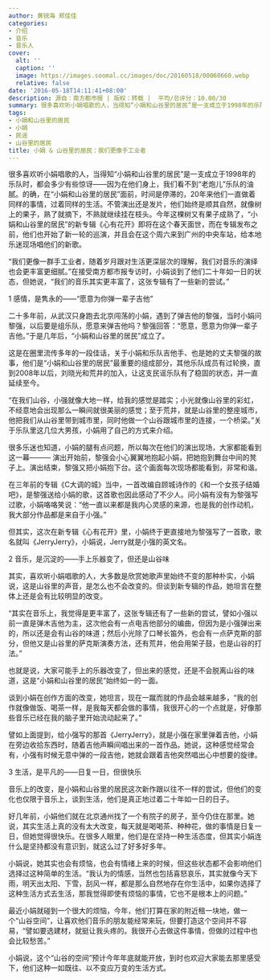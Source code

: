 ```yaml
---
author: 黄锐海 郑佳佳
categories:
- 介绍
- 音乐
- 音乐人
cover:
  alt: ''
  caption: ''
  image: https://images.soomal.cc/images/doc/20160518/00060660.webp
  relative: false
date: '2016-05-18T14:11:41+08:00'
description: 源自：南方都市报 | 版权：转载 |  平均/总评分：10.00/30
summary: 很多喜欢听小娟唱歌的人，当得知“小娟和山谷里的居民”是一支成立于1998年的乐队时，都会多少有些惊讶――因为在他们身上，我们看不到“老炮儿”乐队的油腻。的确，在“小娟和山谷里的居民”面前，时间是停滞的，20年来他们一直做着同样的事情，过着同样的生活……
tags:
- 小娟和山谷里的居民
- 小娟
- 民谣
- 山谷里的居民
title: 小娟 & 山谷里的居民：我们更像手工业者
---
```


很多喜欢听小娟唱歌的人，当得知“小娟和山谷里的居民”是一支成立于1998年的乐队时，都会多少有些惊讶――因为在他们身上，我们看不到“老炮儿”乐队的油腻。的确，在“小娟和山谷里的居民”面前，时间是停滞的，20年来他们一直做着同样的事情，过着同样的生活。不管演出还是发片，他们始终是顺其自然，就像树上的果子，熟了就摘下，不熟就继续挂在枝头。今年这棵树又有果子成熟了，“小娟和山谷里的居民”的新专辑《心有花开》即将在这个春天面世，而在专辑发布之前，他们也开始了新一轮的巡演，并且会在这个周六来到广州的中央车站，给本地乐迷现场唱他们的新歌。

“我们更像一群手工业者，随着岁月跟对生活更深层次的理解，我们对音乐的演绎也会更丰富更细腻。”在接受南方都市报专访时，小娟谈到了他们二十年如一日的状态，但她说，“我们的音乐其实更丰富了，这张专辑有了一些新的尝试。” 　

1 感情，是隽永的――“愿意为你弹一辈子吉他”

二十多年前，从武汉只身跑去北京闯荡的小娟，遇到了弹吉他的黎强，当时小娟问黎强，以后要是组乐队，愿意来弹吉他吗？黎强回答：“愿意，愿意为你弹一辈子吉他。”于是几年后，“小娟和山谷里的居民”成立了。

这是在圈里流传多年的一段佳话，关于小娟和乐队吉他手、也是她的丈夫黎强的故事，他们是“小娟和山谷里的居民”最重要的组成部分，其他乐队成员有过轮换，直到2008年以后，刘晓光和荒井的加入，让这支民谣乐队有了稳固的状态，并一直延续至今。

“在我们山谷，小强就像大地一样，给我的感觉是踏实；小光就像山谷里的彩虹，不经意地会出现那么一瞬间就很美丽的感觉；至于荒井，就是山谷里的整座城市，他把我们从山谷里带到城市里，同时他做一个山谷跟城市里的连接，一个桥梁。”关于乐队里这几位大男孩，小娟用了自己的方式来介绍。

很多乐迷也知道，小娟的腿有点问题，所以每次在他们的演出现场，大家都能看到这一幕――― 演出开始前，黎强会小心翼翼地抱起小娟，把她抱到舞台中间的凳子上。演出结束，黎强又把小娟抱下台。这个画面每次现场都能看到，非常和谐。

在三年前的专辑《C大调的城》当中，一首改编自顾城诗作的《和一个女孩子结婚吧》，是黎强送给小娟的歌，这首歌也因此感动了不少人。问小娟有没有为黎强写过歌，小娟咯咯笑说：“他一直以来都是我内心灵感的来源，也是我的创作动机，我大部分作品都是来自于小强。”



但其实，这次在新专辑《心有花开》里，小娟终于更直接地为黎强写了一首歌，歌名就叫《JerryJerry》，小娟说，Jerry就是小强的英文名。

2 音乐，是沉淀的――手上乐器变了，但还是山谷味

其实，喜欢听小娟唱歌的人，大多数是欣赏她歌声里始终不变的那种朴实，小娟说，这是山谷里的声音，是怎么也不会改变的。但谈到新专辑的作品，她坦言在整体上还是会有比较明显的改变。

“其实在音乐上，我觉得是更丰富了，这张专辑还有了一些新的尝试，譬如小强以前一直是弹木吉他为主，这次他会有一点电吉他部分的编曲，但因为是小强弹出来的，所以还是会有山谷的味道；然后小光除了口琴长笛外，也会有一点萨克斯的部分，但他又是山谷里的萨克斯演奏方法，还有荒井，他会用架子鼓，也是山谷的打法。”

也就是说，大家可能手上的乐器改变了，但出来的感觉，还是不会脱离山谷的味道，这是“小娟和山谷里的居民”始终如一的一面。

谈到小娟在创作方面的改变，她坦言，现在一蹴而就的作品会越来越多，“我的创作就像做饭、喝茶一样，是我每天都会做的事情，我很开心的一个点就是，好像那些音乐已经在我的脑子里开始流动起来了。”

譬如上面提到，给小强写的那首《JerryJerry》，就是小强在家里弹着吉他，小娟在旁边收拾东西时，随着吉他声瞬间唱出来的一首作品。她说，这种感觉经常会有，小强有时候无意中弹的一段吉他，她就会跟着吉他突然唱出心中想要的旋律。

3 生活，是平凡的――日复一日，但很快乐

音乐上的改变，是小娟和山谷里的居民这次新作跟以往不一样的尝试，但他们的变化也仅限于音乐上，谈到生活，他们是真正地过着二十年如一日的日子。

好几年前，小娟他们就在北京通州找了一个有院子的房子，至今仍住在那里。她说，其实生活上真的没有太大改变，每天就是喝喝茶、种种花，做的事情是日复一日，但她觉得很快乐。在很多人眼里，他们是在坚持一种生活态度，但其实小娟连什么是坚持都没有意识到，就这么过了好多好多年。

小娟说，她其实也会有烦恼，也会有情绪上来的时候，但这些状态都不会影响他们选择过这种简单的生活。“我认为的情感，当然也包括喜怒哀乐，其实就像今天下雨，明天出太阳、下雪，刮风一样，都是那么自然地存在你生活中，如果你选择了这种生活方式去生活，那我觉得即使有烦恼的事情，它也不是根本上的问题。”

最近小娟就碰到一个很大的烦恼，今年，他们打算在家的附近租一块地，做一个“山谷空间”，让喜欢他们音乐的朋友能经常来玩，但要打造这个空间并不容易，“譬如要选建材，就挺让我头疼的。我很开心去做这件事情，但做的过程中也会比较愁苦。”

小娟说，这个“山谷的空间”预计今年年底就能开放，到时也欢迎大家能去那里感受下，他们这种一如既往、以不变应万变的生活方式。